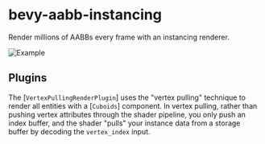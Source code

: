 # bevy-aabb-instancing

Render millions of AABBs every frame with an instancing renderer.

![Example](https://raw.githubusercontent.com/ForesightMiningSoftwareCorporation/bevy-aabb-instancing/main/examples/wave.png)

## Plugins

The [`VertexPullingRenderPlugin`] uses the "vertex pulling" technique to render all entities with a [`Cuboids`] component.
In vertex pulling, rather than pushing vertex attributes through the shader pipeline, you only push an index buffer, and the
shader "pulls" your instance data from a storage buffer by decoding the `vertex_index` input.
